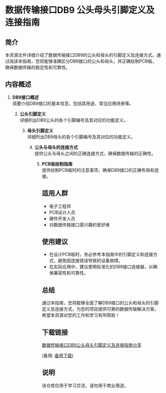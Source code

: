 # 数据传输接口DB9 公头母头引脚定义及连接指南

## 简介
本资源文件详细介绍了数据传输接口DB9的公头和母头的引脚定义及连接方式。通过阅读本指南，您将能够准确区分DB9接口的公头和母头，并正确绘制PCB板，确保数据传输的稳定性和可靠性。

## 内容概述
1. **DB9接口概述**  
   简要介绍DB9接口的基本信息，包括其用途、常见应用场景等。

   2. **公头引脚定义**  
      详细列出DB9公头的各个引脚编号及其对应的功能定义。

      3. **母头引脚定义**  
         详细列出DB9母头的各个引脚编号及其对应的功能定义。

         4. **公头与母头的连接方式**  
            提供公头与母头之间的正确连接方式，确保数据传输的正确性。

            5. **PCB板绘制指南**  
               提供绘制PCB板时的注意事项，确保DB9接口的正确布局和连接。

               ## 适用人群
               - 电子工程师
               - PCB设计人员
               - 硬件开发人员
               - 对数据传输接口感兴趣的爱好者

               ## 使用建议
               - 在设计PCB板时，务必参考本指南中的引脚定义和连接方式，避免因连接错误导致的设备故障。
               - 在实际应用中，建议使用标准化的DB9接口连接器，以确保兼容性和可靠性。

               ## 总结
               通过本指南，您将能够全面了解DB9接口的公头和母头的引脚定义及连接方式，为您的项目提供可靠的数据传输解决方案。希望本资源对您的工作和学习有所帮助！

               ## 下载链接
               [数据传输接口DB9公头母头引脚定义及连接指南分享](https://pan.quark.cn/s/45efc11278d7) 

               (备用: [备用下载](https://pan.baidu.com/s/1NcelONaLPiQ8b08ZRRlPtQ?pwd=1234))

               ## 说明

               该仓库仅用于学习交流，请勿用于商业用途。
